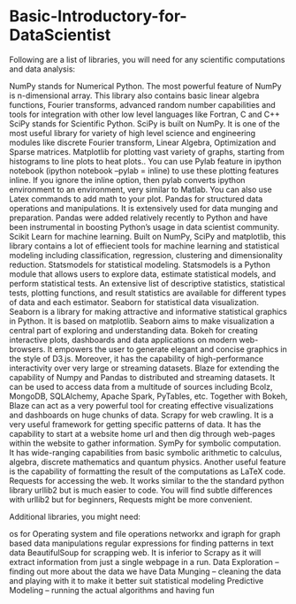 # Basic-Introductory-for-DataScientist
Following are a list of libraries, you will need for any scientific computations and data analysis:

NumPy stands for Numerical Python. The most powerful feature of NumPy is n-dimensional array. This library also contains basic linear algebra functions, Fourier transforms,  advanced random number capabilities and tools for integration with other low level languages like Fortran, C and C++
SciPy stands for Scientific Python. SciPy is built on NumPy. It is one of the most useful library for variety of high level science and engineering modules like discrete Fourier transform, Linear Algebra, Optimization and Sparse matrices.
Matplotlib for plotting vast variety of graphs, starting from histograms to line plots to heat plots.. You can use Pylab feature in ipython notebook (ipython notebook –pylab = inline) to use these plotting features inline. If you ignore the inline option, then pylab converts ipython environment to an environment, very similar to Matlab. You can also use Latex commands to add math to your plot.
Pandas for structured data operations and manipulations. It is extensively used for data munging and preparation. Pandas were added relatively recently to Python and have been instrumental in boosting Python’s usage in data scientist community.
Scikit Learn for machine learning. Built on NumPy, SciPy and matplotlib, this library contains a lot of effiecient tools for machine learning and statistical modeling including classification, regression, clustering and dimensionality reduction.
Statsmodels for statistical modeling. Statsmodels is a Python module that allows users to explore data, estimate statistical models, and perform statistical tests. An extensive list of descriptive statistics, statistical tests, plotting functions, and result statistics are available for different types of data and each estimator.
Seaborn for statistical data visualization. Seaborn is a library for making attractive and informative statistical graphics in Python. It is based on matplotlib. Seaborn aims to make visualization a central part of exploring and understanding data.
Bokeh for creating interactive plots, dashboards and data applications on modern web-browsers. It empowers the user to generate elegant and concise graphics in the style of D3.js. Moreover, it has the capability of high-performance interactivity over very large or streaming datasets.
Blaze for extending the capability of Numpy and Pandas to distributed and streaming datasets. It can be used to access data from a multitude of sources including Bcolz, MongoDB, SQLAlchemy, Apache Spark, PyTables, etc. Together with Bokeh, Blaze can act as a very powerful tool for creating effective visualizations and dashboards on huge chunks of data.
Scrapy for web crawling. It is a very useful framework for getting specific patterns of data. It has the capability to start at a website home url and then dig through web-pages within the website to gather information.
SymPy for symbolic computation. It has wide-ranging capabilities from basic symbolic arithmetic to calculus, algebra, discrete mathematics and quantum physics. Another useful feature is the capability of formatting the result of the computations as LaTeX code.
Requests for accessing the web. It works similar to the the standard python library urllib2 but is much easier to code. You will find subtle differences with urllib2 but for beginners, Requests might be more convenient.

Additional libraries, you might need:

os for Operating system and file operations
networkx and igraph for graph based data manipulations
regular expressions for finding patterns in text data
BeautifulSoup for scrapping web. It is inferior to Scrapy as it will extract information from just a single webpage in a run.
Data Exploration – finding out more about the data we have
Data Munging – cleaning the data and playing with it to make it better suit statistical modeling
Predictive Modeling – running the actual algorithms and having fun 
